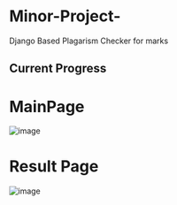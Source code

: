 # Minor-Project-
Django Based Plagarism Checker for marks


## Current Progress 

# MainPage
![image](https://user-images.githubusercontent.com/72065165/234357420-d85fd70c-9543-442b-81e4-b44bca3b4a7a.png)

# Result Page
![image](https://user-images.githubusercontent.com/72065165/234357802-4f1c7df0-47ab-4d58-9d09-7b7e84ffe263.png)

